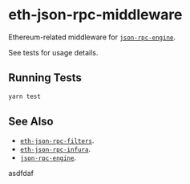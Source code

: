 # eth-json-rpc-middleware

Ethereum-related middleware for [`json-rpc-engine`](https://github.com/MetaMask/json-rpc-engine).

See tests for usage details.

## Running Tests

```bash
yarn test
```

## See Also

- [`eth-json-rpc-filters`](https://github.com/MetaMask/eth-json-rpc-filters).
- [`eth-json-rpc-infura`](https://github.com/MetaMask/json-rpc-infura).
- [`json-rpc-engine`](https://github.com/MetaMask/json-rpc-engine).

asdfdaf
